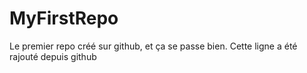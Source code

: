 # MyFirstRepo
Le premier repo créé sur github, et ça se passe bien.
Cette ligne a été rajouté depuis github
